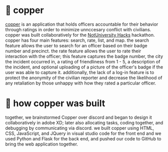 # 🚨 copper 
<a href = "https://gmiesner.github.io/copper/">copper</a> is an application that holds officers accountable for their behavior through ratings in order to minimize unnccesary conflict with civilians. copper was built collaboratively for the <a href = "https://organize.mlh.io/participants/events/3480-notuniversity-hacks" target = "_blank">NotUniversity Hacks</a> hackathon. copper has four main features: search, rate, list, and map. the search feature allows the user to search for an officer based on their badge number and precinct. the rate feature allows the user to rate their interaction with the officer; this feature captures the badge number, the city the incident occurred in, a rating of friendliness from 1 - 5, a description of the incident, and optional uploading of a picture of the officer's badge if the user was able to capture it. additionally, the lack of a log-in feature is to protect the anonymity of the civilian reporter and decrease the likelihood of any retaliation by those unhappy with how they rated a particular officer.

# 🔨 how copper was built 
together, we brainstormed Copper over discord and began to design it collaboratively in adobe XD; later also allocating tasks, coding together, and debugging by communicating via discord. we built copper using HTML, CSS, JavaScript, and JQuery in visual studio code for the front end and we used Python and Flask for the back end, and pushed our code to GitHub to bring the web application together.
